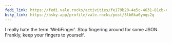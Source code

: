 ```yaml
---
fedi_link: https://fedi.vale.rocks/activities/fe179b20-4e5c-4631-81cb-cd0f4a34edf6
bsky_link: https://bsky.app/profile/vale.rocks/post/3lb6ka6yoqs2q
---
```


I really hate the term 'WebFinger'. Stop fingering around for some JSON. Frankly, keep your fingers to yourself.
